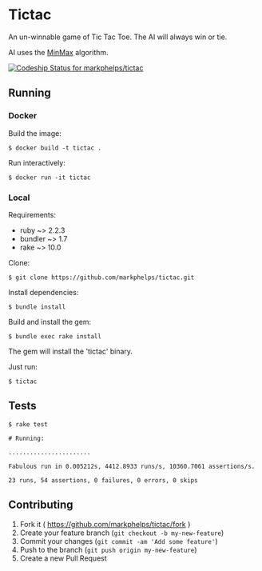 # Tictac

An un-winnable game of Tic Tac Toe. The AI will always win or tie.

AI uses the [MinMax](http://en.wikipedia.org/wiki/Minimax) algorithm.

[ ![Codeship Status for markphelps/tictac](https://codeship.com/projects/253504e0-fc11-0132-004d-46c0998097e0/status?branch=master)](https://codeship.com/projects/87387)

## Running

### Docker

Build the image:

	$ docker build -t tictac .

Run interactively:

	$ docker run -it tictac

### Local

Requirements:

- ruby ~> 2.2.3
- bundler ~> 1.7
- rake ~> 10.0

Clone:

	$ git clone https://github.com/markphelps/tictac.git

Install dependencies:

    $ bundle install

Build and install the gem:

    $ bundle exec rake install

The gem will install the 'tictac' binary.

Just run:

	$ tictac

## Tests

    $ rake test

	# Running:

	.......................

    Fabulous run in 0.005212s, 4412.8933 runs/s, 10360.7061 assertions/s.

    23 runs, 54 assertions, 0 failures, 0 errors, 0 skips

## Contributing

1. Fork it ( https://github.com/markphelps/tictac/fork )
2. Create your feature branch (`git checkout -b my-new-feature`)
3. Commit your changes (`git commit -am 'Add some feature'`)
4. Push to the branch (`git push origin my-new-feature`)
5. Create a new Pull Request
